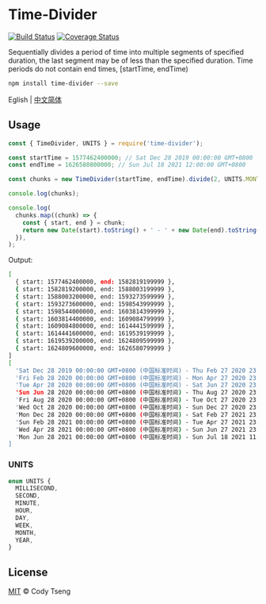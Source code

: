 # Time-Divider

[![Build Status](https://app.travis-ci.com/CodyTseng/time-divider.svg?branch=master)](https://app.travis-ci.com/CodyTseng/time-divider) [![Coverage Status](https://coveralls.io/repos/github/CodyTseng/time-divider/badge.svg?branch=master)](https://coveralls.io/github/CodyTseng/time-divider?branch=master)

Sequentially divides a period of time into multiple segments of specified duration, the last segment may be of less than the specified duration. Time periods do not contain end times, [startTime, endTime)

```bash
npm install time-divider --save
```

Eglish | [中文简体](./README_zh.md)

## Usage

```js
const { TimeDivider, UNITS } = require('time-divider');

const startTime = 1577462400000; // Sat Dec 28 2019 00:00:00 GMT+0800
const endTime = 1626580800000; // Sun Jul 18 2021 12:00:00 GMT+0800

const chunks = new TimeDivider(startTime, endTime).divide(2, UNITS.MONTH);

console.log(chunks);

console.log(
  chunks.map((chunk) => {
    const { start, end } = chunk;
    return new Date(start).toString() + ' - ' + new Date(end).toString();
  }),
);
```

Output:

```bash
[
  { start: 1577462400000, end: 1582819199999 },
  { start: 1582819200000, end: 1588003199999 },
  { start: 1588003200000, end: 1593273599999 },
  { start: 1593273600000, end: 1598543999999 },
  { start: 1598544000000, end: 1603814399999 },
  { start: 1603814400000, end: 1609084799999 },
  { start: 1609084800000, end: 1614441599999 },
  { start: 1614441600000, end: 1619539199999 },
  { start: 1619539200000, end: 1624809599999 },
  { start: 1624809600000, end: 1626580799999 }
]
[
  'Sat Dec 28 2019 00:00:00 GMT+0800 (中国标准时间) - Thu Feb 27 2020 23:59:59 GMT+0800 (中国标准时间)',
  'Fri Feb 28 2020 00:00:00 GMT+0800 (中国标准时间) - Mon Apr 27 2020 23:59:59 GMT+0800 (中国标准时间)',
  'Tue Apr 28 2020 00:00:00 GMT+0800 (中国标准时间) - Sat Jun 27 2020 23:59:59 GMT+0800 (中国标准时间)',
  'Sun Jun 28 2020 00:00:00 GMT+0800 (中国标准时间) - Thu Aug 27 2020 23:59:59 GMT+0800 (中国标准时间)',
  'Fri Aug 28 2020 00:00:00 GMT+0800 (中国标准时间) - Tue Oct 27 2020 23:59:59 GMT+0800 (中国标准时间)',
  'Wed Oct 28 2020 00:00:00 GMT+0800 (中国标准时间) - Sun Dec 27 2020 23:59:59 GMT+0800 (中国标准时间)',
  'Mon Dec 28 2020 00:00:00 GMT+0800 (中国标准时间) - Sat Feb 27 2021 23:59:59 GMT+0800 (中国标准时间)',
  'Sun Feb 28 2021 00:00:00 GMT+0800 (中国标准时间) - Tue Apr 27 2021 23:59:59 GMT+0800 (中国标准时间)',
  'Wed Apr 28 2021 00:00:00 GMT+0800 (中国标准时间) - Sun Jun 27 2021 23:59:59 GMT+0800 (中国标准时间)',
  'Mon Jun 28 2021 00:00:00 GMT+0800 (中国标准时间) - Sun Jul 18 2021 11:59:59 GMT+0800 (中国标准时间)'
]
```

### UNITS

```ts
enum UNITS {
  MILLISECOND,
  SECOND,
  MINUTE,
  HOUR,
  DAY,
  WEEK,
  MONTH,
  YEAR,
}
```

## License

[MIT](./LICENSE) © Cody Tseng